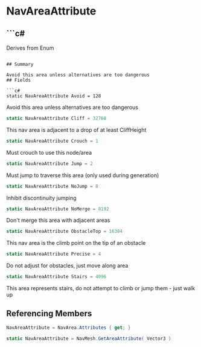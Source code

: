 # NavAreaAttribute

## ```c#
Derives from Enum
```

## Summary

Avoid this area unless alternatives are too dangerous
## Fields

```c#
static NavAreaAttribute Avoid = 128
```
Avoid this area unless alternatives are too dangerous
```c#
static NavAreaAttribute Cliff = 32768
```
This nav area is adjacent to a drop of at least CliffHeight
```c#
static NavAreaAttribute Crouch = 1
```
Must crouch to use this node/area
```c#
static NavAreaAttribute Jump = 2
```
Must jump to traverse this area (only used during generation)
```c#
static NavAreaAttribute NoJump = 8
```
Inhibit discontinuity jumping
```c#
static NavAreaAttribute NoMerge = 8192
```
Don't merge this area with adjacent areas
```c#
static NavAreaAttribute ObstacleTop = 16384
```
This nav area is the climb point on the tip of an obstacle
```c#
static NavAreaAttribute Precise = 4
```
Do not adjust for obstacles, just move along area
```c#
static NavAreaAttribute Stairs = 4096
```
This area represents stairs, do not attempt to climb or jump them - just walk up
## Referencing Members

```c#
NavAreaAttribute = NavArea.Attributes { get; } 
```
```c#
static NavAreaAttribute = NavMesh.GetAreaAttribute( Vector3 ) 
```
